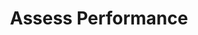 ---
sidebar_position: 4
title: "Assess Performance"
sidebar_label: "Assess Performance"
description: "Evaluate expected Alpine Linux performance - estimate system capabilities, predict resource usage, assess performance characteristics, and plan resource allocation."
keywords:
  - "alpine performance assessment"
  - "system capabilities"
  - "resource estimation"
  - "performance prediction"
  - "capacity planning"
tags:
  - alpine
  - performance-assessment
  - system-capabilities
  - resource-planning
  - evaluation
slug: /linux/alpine/installation/requirements/assess-performance
---
